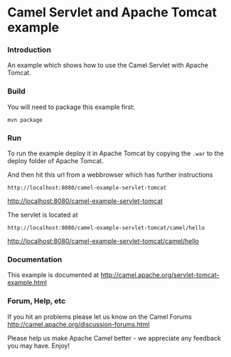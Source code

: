 # Camel Servlet and Apache Tomcat example


### Introduction
An example which shows how to use the Camel Servlet with Apache Tomcat.

### Build
You will need to package this example first:

	mvn package

### Run

To run the example deploy it in Apache Tomcat by copying the `.war` to the
deploy folder of Apache Tomcat.

And then hit this url from a webbrowser which has further
instructions

	http://localhost:8080/camel-example-servlet-tomcat
<http://localhost:8080/camel-example-servlet-tomcat>

The servlet is located at

	http://localhost:8080/camel-example-servlet-tomcat/camel/hello
<http://localhost:8080/camel-example-servlet-tomcat/camel/hello>

### Documentation

This example is documented at
  <http://camel.apache.org/servlet-tomcat-example.html>

### Forum, Help, etc 

If you hit an problems please let us know on the Camel Forums <http://camel.apache.org/discussion-forums.html>

Please help us make Apache Camel better - we appreciate any feedback you may
have.  Enjoy!

